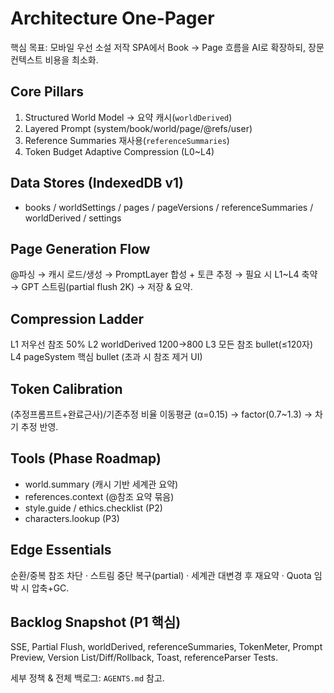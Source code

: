 # Architecture One-Pager

핵심 목표: 모바일 우선 소설 저작 SPA에서 Book → Page 흐름을 AI로 확장하되, 장문 컨텍스트 비용을 최소화.

## Core Pillars
1. Structured World Model → 요약 캐시(`worldDerived`)
2. Layered Prompt (system/book/world/page/@refs/user)
3. Reference Summaries 재사용(`referenceSummaries`)
4. Token Budget Adaptive Compression (L0~L4)

## Data Stores (IndexedDB v1)
- books / worldSettings / pages / pageVersions / referenceSummaries / worldDerived / settings

## Page Generation Flow
@파싱 → 캐시 로드/생성 → PromptLayer 합성 + 토큰 추정 → 필요 시 L1~L4 축약 → GPT 스트림(partial flush 2K) → 저장 & 요약.

## Compression Ladder
L1 저우선 참조 50%
L2 worldDerived 1200→800
L3 모든 참조 bullet(≤120자)
L4 pageSystem 핵심 bullet
(초과 시 참조 제거 UI)

## Token Calibration
(추정프롬프트+완료근사)/기존추정 비율 이동평균 (α=0.15) → factor(0.7~1.3) → 차기 추정 반영.

## Tools (Phase Roadmap)
- world.summary (캐시 기반 세계관 요약)
- references.context (@참조 요약 묶음)
- style.guide / ethics.checklist (P2)
- characters.lookup (P3)

## Edge Essentials
순환/중복 참조 차단 · 스트림 중단 복구(partial) · 세계관 대변경 후 재요약 · Quota 임박 시 압축+GC.

## Backlog Snapshot (P1 핵심)
SSE, Partial Flush, worldDerived, referenceSummaries, TokenMeter, Prompt Preview, Version List/Diff/Rollback, Toast, referenceParser Tests.

세부 정책 & 전체 백로그: `AGENTS.md` 참고.
